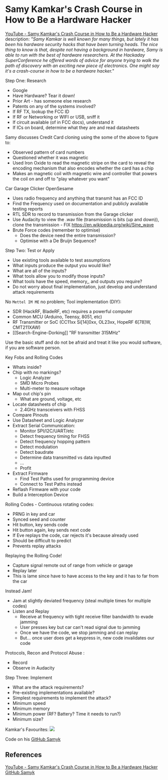 # Samy Kamkar's Crash Course in How to Be a Hardware Hacker

[YouTube - Samy Kamkar's Crash Course in How to Be a Hardware Hacker](https://www.youtube.com/watch?v=tlwXmNnXeSY) description: *"Samy Kamkar is well known for many things, but lately it has been his hardware security hacks that have been turning heads. The nice thing to know is that, despite not having a background in hardware, Samy is able to run with the best of hardware researchers. At the Hackaday SuperConference he offered words of advice for anyone trying to walk the path of discovery with an exciting new piece of electronics. One might say it's a crash-course in how to be a hardware hacker."*

Step One: Research
- Google
- Have Hardware? Tear it down!
- Prior Art - has someone else research
- Patents on any of the systems involved?
- If RF TX, lookup the FCC ID
- If RF or Networking or WIFI or USB, sniff it
- If circuit available (of in FCC docs), understand it
- If ICs on board, determine what they are and read datasheets

Samy discusses Credit Card cloning using the some of the above to figure to:
- Observed pattern of card numbers
- Questioned whether it was magnetic 
- Used Iron Oxide to read the magnetic stripe on the card to reveal the encoding mechanism that also encodes whether the card has a chip
- Makes an magnetic coil with magnetic wire and controller that powers the coil on and off to "play whatever you want"


Car Garage Clicker OpenSesame
- Uses radio frequency and anything that transmit has an FCC ID
- Find the Frequency used on documentation and publicly available testing reports 
- RTL SDR to record to transmission from the Garage clicker
- Use Audacity to view the .wav file (transmission is bits (up and down)), clone the transmission - FIX https://en.wikipedia.org/wiki/Sine_wave
- Brute Force codes (remember to optimise)
	- Does the device need the entire transmission?
	- Optimise with a De Bruijn Sequence?


Step Two: Test or Apply
- Use existing tools available to test assumptions
- What inputs produce the output you would like?
- What are all of the inputs?
- What tools allow you to modify those inputs?
- What tools have the speed, memory,, and outputs you require?
- Do not worry about final implementation, just develop and understand attack requirements

No `Mettel IM ME` no problem; Tool implementation (DIY):
- SDR (HackRF, BladeRF, etc) requires a powerful computer
- Common MCU (Arduino, Teensy, 8051, etc)
- RF Transmitter or SoC (CC11xx Si\[14\]0xx, OL23xx, HopeRF 6\[78\]W, CMT211XAW)
- [[Search-Engine-Dorking]] "RF transmitter 315MHz"

Use the basic stuff and do not be afraid and treat it like you would software, if you are software person.

Key Fobs and Rolling Codes
- Whats inside?
- Chip with no markings?
	- Logic Analyzer
	- SMD Micro Probes
	- Multi-meter to measure voltage
- Map out chip's pin
	- What are ground, voltage, etc
- Locate datasheets of chip
	- 2.4GHz transceivers with FHSS
- Compare Pinouts
- Use Datasheet and Logic Analyzer
- Extract Serial Communication:
	- Monitor SPI/I2C/UART/etc
	- Detect frequency timing for FHSS
	- Detect frequency hopping pattern
	- Detect modulation
	- Detect baudrate
	- Determine data transmitted vs data inputted
	- ...
	- Profit
- Extract Firmware
	- Find Test Paths used for programming device
	- Connect to Test Paths instead
- Reflash Firmware with your code
- Build a Interception Device

Rolling Codes - Continuous rotating codes:
- PRNG in key and car
- Synced seed and counter
- Hit button, key sends code
- Hit button again, key sends next code
- If Eve replays the code, car rejects it's because already used
- Should be difficult to predict
- Prevents replay attacks

Replaying the Rolling Code!
- Capture signal remote out of range from vehicle or garage
- Replay later
- This is lame since have to have access to the key and it has to far from the car

Instead Jam!
- Jam at slightly deviated frequency (steal multiple times for multiple codes)
- Listen and Replay
	- Receive at frequency with tight receive filter bandwidth to evade jamming
	- User presses key but car can't read signal due to jamming
	- Once we have the code, we stop jamming and can replay
	- But... once user does get a keypress in, new code invalidates our code

Protocols, Recon and Protocol Abuse :
- Record
- Observe in Audacity

Step Three: Implement
- What are the attack requirements?
- Pre-existing implementations available?
- Simplest requirements to implement the attack?
- Minimum speed
- Minimum memory
- Minimum power (RF? Battery? Time it needs to run?)
- Minimum size?

Kamkar's Favourites:
![](kamkars-fav-diy-hwh-basics-tools.png)

Code on his [GitHub Samyk](https://github.com/samyk)


## References

[YouTube - Samy Kamkar's Crash Course in How to Be a Hardware Hacker](https://www.youtube.com/watch?v=tlwXmNnXeSY)
[GitHub Samyk](https://github.com/samyk)